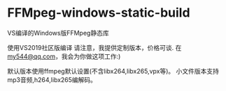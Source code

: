 # FFMpeg-windows-static-build
VS编译的Windows版FFMpeg静态库

使用VS2019社区版编译
请注意，我提供定制版本，价格可谈.
在 my544@qq.com，我会为你做这项工作:)

默认版本使用ffmpeg默认设置(不含libx264,libx265,vpx等)。
小文件版本支持mp3音频,h264,libx265编解码。
